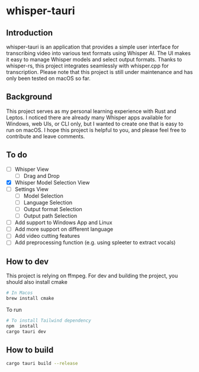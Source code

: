 # whisper-tauri

## Introduction

whisper-tauri is an application that provides a simple user interface for transcribing video into various text formats using Whisper AI. The UI makes it easy to manage Whisper models and select output formats. Thanks to whisper-rs, this project integrates seamlessly with whisper.cpp for transcription. Please note that this project is still under maintenance and has only been tested on macOS so far.

## Background

This project serves as my personal learning experience with Rust and Leptos. I noticed there are already many Whisper apps available for Windows, web UIs, or CLI only, but I wanted to create one that is easy to run on macOS. I hope this project is helpful to you, and please feel free to contribute and leave comments.

## To do

- [ ] Whisper View
  - [ ] Drag and Drop
- [x] Whisper Model Selection View
- [ ] Settings View
  - [ ] Model Selection
  - [ ] Language Selection
  - [ ] Output format Selection
  - [ ] Output path Selection
- [ ] Add support to Windows App and Linux
- [ ] Add more support on different language
- [ ] Add video cutting features
- [ ] Add preprocessing function (e.g. using spleeter to extract vocals)

## How to dev

This project is relying on ffmpeg. For dev and building the project, you should also install cmake

```sh
# In Macos
brew install cmake
```

To run

```sh
# To install Tailwind dependency
npm  install
cargo tauri dev
```

## How to build

```sh
cargo tauri build --release
```
